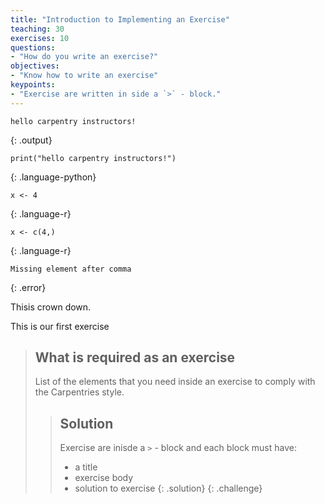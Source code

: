 ```yaml
---
title: "Introduction to Implementing an Exercise"
teaching: 30
exercises: 10
questions:
- "How do you write an exercise?"
objectives:
- "Know how to write an exercise"
keypoints:
- "Exercise are written in side a `>` - block."
---
```


~~~
hello carpentry instructors!
~~~
{: .output}

~~~
print("hello carpentry instructors!")
~~~
{: .language-python}

~~~
x <- 4
~~~
{: .language-r}

~~~
x <- c(4,)
~~~
{: .language-r}

~~~
Missing element after comma
~~~
{: .error}

Thisis crown down.

This is our first exercise

> ## What is required as an exercise
>
> List of the elements that you need inside an exercise
> to comply with the Carpentries style.
>
> > ## Solution
> > Exercise  are inisde a `>` - block and each block must have:
> >
> > - a title
> > - exercise body
> > - solution to exercise
> {: .solution}
{: .challenge}
